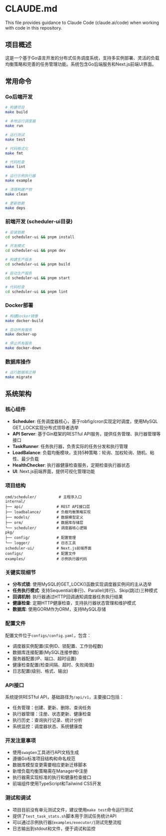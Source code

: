 # CLAUDE.md

This file provides guidance to Claude Code (claude.ai/code) when working with code in this repository.

## 项目概述

这是一个基于Go语言开发的分布式任务调度系统，支持多实例部署、灵活的负载均衡策略和完善的任务管理功能。系统包含Go后端服务和Next.js前端UI界面。

## 常用命令

### Go后端开发
```bash
# 构建项目
make build

# 本地运行调度器
make run

# 运行测试
make test

# 代码格式化
make fmt

# 代码检查
make lint

# 运行示例执行器
make example

# 清理构建产物
make clean

# 更新依赖
make deps
```

### 前端开发 (scheduler-ui目录)
```bash
# 安装依赖
cd scheduler-ui && pnpm install

# 开发模式
cd scheduler-ui && pnpm dev

# 构建生产版本
cd scheduler-ui && pnpm build

# 启动生产服务
cd scheduler-ui && pnpm start

# 代码检查
cd scheduler-ui && pnpm lint
```

### Docker部署
```bash
# 构建Docker镜像
make docker-build

# 启动所有服务
make docker-up

# 停止所有服务
make docker-down
```

### 数据库操作
```bash
# 运行数据库迁移
make migrate
```

## 系统架构

### 核心组件
- **Scheduler**: 任务调度器核心，基于robfig/cron实现定时调度，使用MySQL GET_LOCK实现分布式领导者选举
- **API Server**: 基于Gin框架的RESTful API服务，提供任务管理、执行器管理等接口
- **TaskRunner**: 任务执行器，负责实际的任务分发和执行管理
- **LoadBalance**: 负载均衡模块，支持5种策略：轮询、加权轮询、随机、粘性、最少负载
- **HealthChecker**: 执行器健康检查服务，定期检查执行器状态
- **UI**: Next.js前端界面，提供可视化管理功能

### 项目结构
```
cmd/scheduler/          # 主程序入口
internal/
├── api/               # REST API接口层
├── loadbalance/       # 负载均衡策略实现
├── models/            # 数据模型定义
├── orm/               # 数据库存储层
└── scheduler/         # 调度器核心逻辑
pkg/
├── config/            # 配置管理
└── logger/            # 日志工具
scheduler-ui/          # Next.js前端界面
configs/               # 配置文件
examples/              # 示例执行器代码
```

### 关键实现细节
- **分布式锁**: 使用MySQL的GET_LOCK()函数实现调度器实例间的主从选举
- **任务执行模式**: 支持Sequential(串行)、Parallel(并行)、Skip(跳过)三种模式
- **回调机制**: 执行器通过HTTP回调通知调度器任务执行结果
- **健康检查**: 定期HTTP健康检查，支持执行器状态管理和维护模式
- **数据库**: 使用GORM作为ORM，支持MySQL存储

### 配置文件
配置文件位于`configs/config.yaml`，包含：
- 调度器实例配置(实例ID、锁配置、工作协程数)
- 数据库连接配置(MySQL连接参数)
- 服务器配置(IP、端口、超时设置)
- 健康检查配置(检查间隔、超时、失败阈值)
- 日志配置(级别、格式、输出)

### API接口
系统提供RESTful API，基础路径为`/api/v1`，主要接口包括：
- 任务管理：创建、更新、删除、查询任务
- 执行器管理：注册、状态更新、健康检查
- 执行历史：查询执行记录、统计分析
- 系统监控：调度器状态、系统健康度

### 开发注意事项
- 使用`swagGen`工具进行API文档生成
- 遵循Go标准项目结构和命名规范
- 数据库模型变更需要相应更新迁移脚本
- 新增负载均衡策略需在Manager中注册
- 执行器需实现标准的执行和健康检查接口
- 前端组件使用TypeScript和Tailwind CSS开发

### 测试和调试
- 项目目前没有单元测试文件，建议使用`make test`命令运行测试
- 提供了`test_task_stats.sh`脚本用于测试任务统计API
- 可以通过示例执行器(`examples/executor/`)测试完整流程
- 日志输出到stdout和文件，便于调试和监控